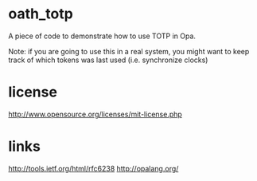 oath_totp
=========

A piece of code to demonstrate how to use TOTP in Opa.

Note: if you are going to use this in a real system, you
might want to keep track of which tokens was last used
(i.e. synchronize clocks)


license
=======
http://www.opensource.org/licenses/mit-license.php


links
=====
http://tools.ietf.org/html/rfc6238
http://opalang.org/
